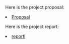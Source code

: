 
Here is the project proposal:

<li><a href="/clim680/proposal.md">Proposal</a></li>

Here is the project report:

<li><a href="/clim680/report.md">reportl</a></li>
